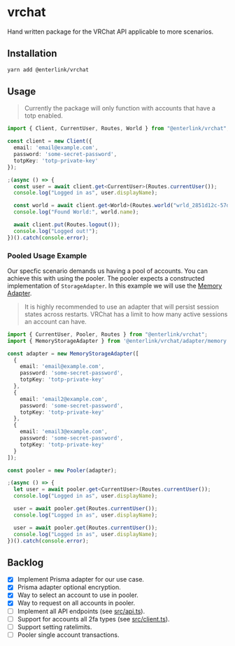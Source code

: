 # vrchat
Hand written package for the VRChat API applicable to more scenarios.

## Installation

```bash
yarn add @enterlink/vrchat
```
## Usage
> Currently the package will only function with accounts that have a totp enabled.

```ts
import { Client, CurrentUser, Routes, World } from "@enterlink/vrchat";

const client = new Client({
  email: 'email@example.com',
  password: 'some-secret-password',
  totpKey: 'totp-private-key'
});

;(async () => {
  const user = await client.get<CurrentUser>(Routes.currentUser());
  console.log("Logged in as", user.displayName);

  const world = await client.get<World>(Routes.world("wrld_2851d12c-57d0-4754-84cf-aa494ce7a03a"));
  console.log("Found World:", world.name);

  await client.put(Routes.logout());
  console.log("Logged out!");
})().catch(console.error);

```

### Pooled Usage Example
Our specfic scenario demands us having a pool of accounts. You can achieve this  with using the pooler. The pooler expects a constructed implementation of `StorageAdapter`. In this example we will use the [Memory Adapter](./src/adapters/memory).

> It is highly recommended to use an adapter that will persist session states across restarts. VRChat has a limit to how many active sessions an account can have.

```ts
import { CurrentUser, Pooler, Routes } from "@enterlink/vrchat";
import { MemoryStorageAdapter } from '@enterlink/vrchat/adapter/memory';

const adapter = new MemoryStorageAdapter([
  {
    email: 'email@example.com',
    password: 'some-secret-password',
    totpKey: 'totp-private-key'
  },
  {
    email: 'email2@example.com',
    password: 'some-secret-password',
    totpKey: 'totp-private-key'
  },
  {
    email: 'email3@example.com',
    password: 'some-secret-password',
    totpKey: 'totp-private-key'
  }
]);

const pooler = new Pooler(adapter);

;(async () => {
  let user = await pooler.get<CurrentUser>(Routes.currentUser());
  console.log("Logged in as", user.displayName);

  user = await pooler.get(Routes.currentUser());
  console.log("Logged in as", user.displayName);

  user = await pooler.get(Routes.currentUser());
  console.log("Logged in as", user.displayName);
})().catch(console.error);

```

## Backlog
- [x] Implement Prisma adapter for our use case.
- [x] Prisma adapter optional encryption.
- [x] Way to select an account to use in pooler.
- [x] Way to request on all accounts in pooler.
- [ ] Implement all API endpoints (see [src/api.ts](./src/api.ts)).
- [ ] Support for accounts all 2fa types (see [src/client.ts](https://github.com/enterverse/vrchat/blob/a79da93e58316c469e9478ab7051070faa1d77e4/src/client.ts#L256)).
- [ ] Support setting ratelimits.
- [ ] Pooler single account transactions.
